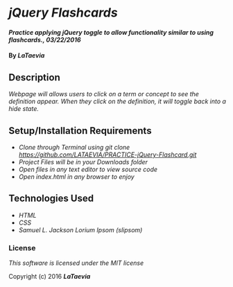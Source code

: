 # _jQuery Flashcards_

#### _Practice applying jQuery toggle to allow functionality similar to using flashcards., 03/22/2016_

#### By _**LaTaevia**_

## Description

_Webpage will allows users to click on a term or concept to see the definition appear. When they click on the definition, it will toggle back into a hide state._

## Setup/Installation Requirements

* _Clone through Terminal using git clone https://github.com/LATAEVIA/PRACTICE-jQuery-Flashcard.git_
* _Project Files will be in your Downloads folder_
* _Open files in any text editor to view source code_
* _Open index.html in any browser to enjoy_

## Technologies Used

* _HTML_
* _CSS_
* _Samuel L. Jackson Lorium Ipsom (slipsom)_
### License

*This software is licensed under the MIT license*

Copyright (c) 2016 **_LaTaevia_**
